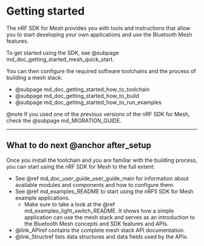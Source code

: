 # Getting started

The nRF SDK for Mesh provides you with tools and instructions that allow you to start developing
your own applications and use the Bluetooth Mesh features.

To get started using the SDK, see @subpage md_doc_getting_started_mesh_quick_start.

You can then configure the required software toolchains and the process of building a mesh stack:
- @subpage md_doc_getting_started_how_to_toolchain
- @subpage md_doc_getting_started_how_to_build
- @subpage md_doc_getting_started_how_to_run_examples

@note
If you used one of the previous versions of the nRF SDK for Mesh,
check the @subpage md_MIGRATION_GUIDE.


---
## What to do next @anchor after_setup

Once you install the toolchain and you are familiar with the building process,
you can start using the nRF SDK for Mesh to the full extent:
- See @ref md_doc_user_guide_user_guide_main for information about available modules and components
and how to configure them.
- See @ref md_examples_README to start using the nRF5 SDK for Mesh example applications.
    - Make sure to take a look at the @ref md_examples_light_switch_README. It shows how a simple
    application can use the mesh stack and serves as an introduction to the Bluetooth Mesh concepts
    and SDK features and APIs.
- @link_APIref contains the complete mesh stack API documentation.
- @link_Structref lists data structures and data fields used by the APIs.